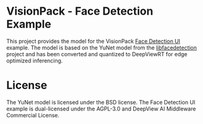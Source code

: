 # VisionPack - Face Detection Example

This project provides the model for the VisionPack [Face Detection UI][facedetectui] example.  The model is based on the YuNet model from the [libfacedetection][libfacedetection] project and has been converted and quantized to DeepViewRT for edge optimized inferencing.

# License

The YuNet model is licensed under the BSD license.  The Face Detection UI example is dual-licensed under the AGPL-3.0 and DeepView AI Middleware Commercial License.

[facedetectui]: https://github.com/DeepViewML/facedetectui
[libfacedetection]: https://github.com/ShiqiYu/libfacedetection
